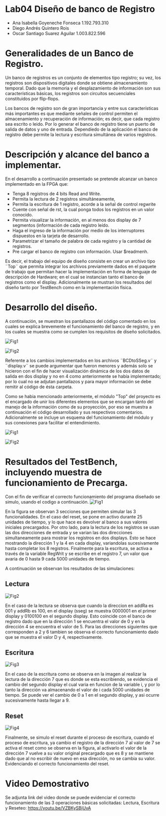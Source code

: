 # Lab04 Diseño de banco de Registro

* Ana Isabella Goyeneche Fonseca 1.192.793.310
* Diego Andrés Quintero Rois
* Oscar Santiago Suarez Aguilar 1.003.822.596

# Generalidades de un Banco de Registro.

Un banco de registros es un conjunto de elementos tipo registro;  su vez, los registros son dispositivos digitales donde se obtiene almacenamiento temporal. Dado que la memoria y el desplazamiento de información son sus características básicas, los registros son circuitos secuenciales constituidos por flip-flops.

Los bancos de registro son de gran importancia y entre sus características más importantes es que mediante señales de control permiten el almacenamiento y recuperación de información; es decir, que cada registro sea escrito o leido.  Por lo generar el banco de registro tiene un puerto de salida de datos y uno de entrada. Dependiedo de la aplicación el banco de registro debe permite la lectura y escritura simultánea de varios registros. 

# Descripción y alcance del banco a implementar.

En el desarrollo a continuación presentado se pretende alcanzar un banco implementado en la FPGA que:

* Tenga 8 registros de 4 bits Read and Write.
* Permita la lectura de 2 registros simultáneamente,
* Permita la escritura de 1 registro, acorde a la señal de control regwrite
* Cuente con señal de rst, la cual ponga todos los registros en un valor conocido.
* Permita visualizar la información, en al menos dos display de 7 segmentos (información de cada registro leído.
* Haga el ingreso de la información por medio de los interruptores dispuestos en la tarjeta de desarrollo.
* Parametrizar el tamaño de palabra de cada registro y la cantidad de registros.
* Pre cargar el banco de registro con información. Usar $readmenh.

Es decir, el trabajo del equipo de diseño consiste en crear un archivo tipo ¨Top¨ que permita integrar los archivos previamente dados en el paquete de trabajo que permitan hacer la implementación en forma de lenguaje de descripción de Hardware; en el cual se instancian tanto el banco de registros como el display. Adicionalmente se mustran los resultados del diseño tanto por TestBench como en la implementación física.

# Desarrollo del diseño.

A continuación, se muestran los pantallazos del código comentado en los cuales se explica brevemente el funcionamiento del banco de registro, y en los cuales se muestra como se cumplen los requisitos de diseño solicitados.

![Fig1](https://github.com/unal-edigital1-lab/lab04-2021-2-grupo03-2021-2/blob/master/figs/BancoRegistro1.png)

![Fig2](https://github.com/unal-edigital1-lab/lab04-2021-2-grupo03-2021-2/blob/master/figs/BancoRegistro2.png)

Referente a los cambios implementados en los archivos ¨BCDtoSSeg.v¨ y ¨display.v¨ se puede argumentar que fueron menores y además solo se hicieron con el fin de hacer visualización dinámica de los dos datos de salida en dos display y no en 4 como anteriormente se había implementado; por lo cual no se adjutan pantallazos y para mayor información se debe remitir al código de ésta carpeta.

Como se habia mencionado anteriormente, el módulo "Top" del proyecto es el encargado de unir los diferentes elementos que se encargan tanto del manejo de la información como de su proyección, por eso se muestra a continuación el código desarrollado y sus respectivos comentarios. Adicionalmente se incluye un esquema del funcionamiento del módulo y sus conexiones para facilitar el entendimiento.

![Fig1](https://github.com/unal-edigital1-lab/lab04-2021-2-grupo03-2021-2/blob/master/figs/BancoRegistroTop.png)

![Fig2](https://github.com/unal-edigital1-lab/lab04-2021-2-grupo03-2021-2/blob/master/figs/Esquema.png)

# Resultados del TestBench, incluyendo muestra de funcionamiento de Precarga.
 Con el fin de verificar el correcto funcionamiento del programa diseñado se simulo, usando el codigo a continuación.
 ![Fig1](https://github.com/unal-edigital1-lab/lab04-2021-2-grupo03-2021-2/blob/master/figs/TestBench.png)

 En la figura se observan 3 secciones que permiten simular las 3 funcionalidades. En el caso del reset, se pone en activo durante 25 unidades de tiempo, y lo que hace es devolver al banco a sus valores iniciales precargados. Por otro lado, para la lectura de los registros se usan las dos direcciones de entrada y se varian las dos direcciones simultaneamente para mostrar los registros en dos displays. Esto se hace mostrando la dirección 1 y la 4 en cada display, variandolas sucesivamente hasta completar los 8 registros. Finalmente para la escritura, se activa a través de la variable RegWrit y se escribe en el registro 7, un valor que avaria de 0 hasta 9 cada 5000 unidades de tiempo.

 A continuación se observan los resultados de las simulaciones:

 ## Lectura

![Fig2](https://github.com/unal-edigital1-lab/lab04-2021-2-grupo03-2021-2/blob/master/figs/SimulacionLectura.png)

En el caso de la lectura se observa que cuando la direccion en addRa es 001 y addRb es 100, en el display (sseg) se muestra 0000001 en el primer display y 0100100 en el segundo display. Esto coincide con el banco de registro dado que en la dirección 1 se encuentra el valor de 0 y en la dirección 4 se encuentra el valor de 5. Para las direcciones siguientes que corresponden a 2 y 6 tambien se observa el correcto funcionamiento dado que se muestra el valor D y 4, respectivamente.

## Escritura

![Fig3](https://github.com/unal-edigital1-lab/lab04-2021-2-grupo03-2021-2/blob/master/figs/Escritura.png)

En el caso de la escritura como se observa en la imagen al realizar la lectura de la dirección 7 que es donde se esta escribiendo, se evidencia el cambio del segundo display el cual varia en funcion de la variable i, y por lo tanto la dirección va almacenando el valor de i cada 5000 unidades de tiempo. Se puede ver el cambio de 0 a 1 en el segundo display, y asi ocurre sucesivamente hasta llegar a 9.

## Reset

![Fig4](https://github.com/unal-edigital1-lab/lab04-2021-2-grupo03-2021-2/blob/master/figs/Reset.png)

Finalmente, se simulo el reset durante el proceso de escritura, cuando el proceso de escritura, ya cambio el registro de la dirección 7 al valor de 7 se activa el reset como se observa en la figura, al activarlo el valor de la dirección 7 vuelve a su valor original precargado que es 8 y se mantiene dado que al no escribir de nuevo en esa dirección, no se cambia su valor. Evidenciando el correcto funcionamiento del reset.
 
 # Video Demostrativo
 Se adjunta link del video donde se puede evidenciar el correcto funcionamiento de las 3 operaciones básicas solicitadas: Lectura, Escritura y Reseteo: https://youtu.be/VZBKySBjUvA